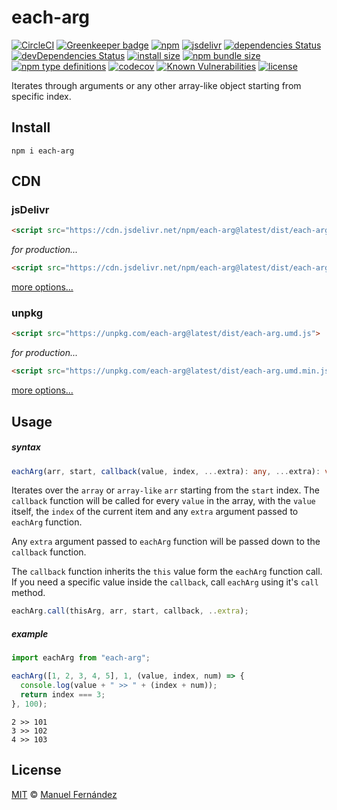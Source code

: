 # each-arg

[![CircleCI](https://circleci.com/gh/manferlo81/each-arg.svg?style=svg)](https://circleci.com/gh/manferlo81/each-arg) [![Greenkeeper badge](https://badges.greenkeeper.io/manferlo81/each-arg.svg)](https://greenkeeper.io/) [![npm](https://img.shields.io/npm/v/each-arg.svg)](https://www.npmjs.com/package/each-arg) [![jsdelivr](https://data.jsdelivr.com/v1/package/npm/each-arg/badge?style=rounded)](https://www.jsdelivr.com/package/npm/each-arg) [![dependencies Status](https://david-dm.org/manferlo81/each-arg/status.svg)](https://david-dm.org/manferlo81/each-arg) [![devDependencies Status](https://david-dm.org/manferlo81/each-arg/dev-status.svg)](https://david-dm.org/manferlo81/each-arg?type=dev) [![install size](https://packagephobia.now.sh/badge?p=each-arg)](https://packagephobia.now.sh/result?p=each-arg) [![npm bundle size](https://img.shields.io/bundlephobia/min/each-arg.svg)](https://bundlephobia.com/result?p=each-arg) [![npm type definitions](https://img.shields.io/npm/types/each-arg.svg)](https://github.com/microsoft/TypeScript) [![codecov](https://codecov.io/gh/manferlo81/each-arg/branch/master/graph/badge.svg)](https://codecov.io/gh/manferlo81/each-arg) [![Known Vulnerabilities](https://snyk.io/test/github/manferlo81/each-arg/badge.svg?targetFile=package.json)](https://snyk.io/test/github/manferlo81/each-arg?targetFile=package.json) [![license](https://img.shields.io/npm/l/each-arg.svg)](LICENSE)

Iterates through arguments or any other array-like object starting from specific index.

## Install

```bach
npm i each-arg
```

## CDN

### jsDelivr

```html
<script src="https://cdn.jsdelivr.net/npm/each-arg@latest/dist/each-arg.umd.js">
```

*for production...*

```html
<script src="https://cdn.jsdelivr.net/npm/each-arg@latest/dist/each-arg.umd.min.js">
```

[more options...](https://www.jsdelivr.com/package/npm/each-arg?version=latest)

### unpkg

```html
<script src="https://unpkg.com/each-arg@latest/dist/each-arg.umd.js">
```

*for production...*

```html
<script src="https://unpkg.com/each-arg@latest/dist/each-arg.umd.min.js">
```

[more options...](https://unpkg.com/each-arg@latest/)

## Usage

##### syntax

```typescript
eachArg(arr, start, callback(value, index, ...extra): any, ...extra): void;
```

Iterates over the `array` or `array-like` `arr` starting from the `start` index. The `callback` function will be called for every `value` in the array, with the `value` itself, the `index` of the current item and any `extra` argument passed to `eachArg` function.

Any `extra` argument passed to `eachArg` function will be passed down to the `callback` function.

The `callback` function inherits the `this` value form the `eachArg` function call. If you need a specific value inside the `callback`, call `eachArg` using it's `call` method.

```typescript
eachArg.call(thisArg, arr, start, callback, ..extra);
```

##### example

```javascript
import eachArg from "each-arg";

eachArg([1, 2, 3, 4, 5], 1, (value, index, num) => {
  console.log(value + " >> " + (index + num));
  return index === 3;
}, 100);
```

```console
2 >> 101
3 >> 102
4 >> 103
```

## License

[MIT](LICENSE) &copy; [Manuel Fernández](https://github.com/manferlo81)
